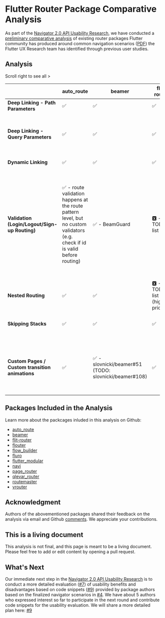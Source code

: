 # Flutter Router Package Comparative Analysis  
As part of the [Navigator 2.0 API Usability Research](https://github.com/flutter/uxr/wiki/Navigator-2.0-API-Usability-Research), we have conducted a [preliminary comparative analysis](https://github.com/flutter/uxr/issues/13) of existing router packages Flutter community has produced around common navigation scenarios ([PDF](https://github.com/flutter/uxr/blob/master/nav2-usability/storyboards/%5BPublic%5D%20Flutter%20Navigator%20Scenarios%20Storyboards%20v2.pdf)) the Flutter UX Research team has identified through previous user studies.  
  
## Analysis  
Scroll right to see all >

|  | auto_route | beamer | flit-router | flouter | flow_builder | fluro | flutter_modular | navi | page_router | qlevar_router | routemaster | vrouter |
|---|---|---|---|---|---|---|---|---|---|---|---|---|
| **Deep Linking - Path Parameters** | ✅ | ✅ | ✅ | ✅ | 🆇 - in TODO list | ✅ | ✅ | ✅ | ✅ | ✅ | ✅ | ✅ |
|  |  |  |  |  |  |  |  | [code snippets](https://github.com/flutter/uxr/blob/master/nav2-usability/scenario-code/deeplink-pathparam/deeplink_pathparam_navi.dart) |  |  |  | [code snippets](https://github.com/lulupointu/vrouter_navigator_scenarios/blob/main/lib/path_parameters.dart) |
| **Deep Linking - Query Parameters** | ✅ | ✅ | ✅ | ✅ | 🆇 | ✅ | ✅ | ✅ | 🆇 - in TODO list | ✅ | ✅ | ✅ |
|  |  |  |  |  |  |  |  | [code snippets](https://github.com/flutter/uxr/blob/master/nav2-usability/scenario-code/deeplink-queryparam/deeplink_queryparam_navi.dart) |  |  |  | [code snippets](https://github.com/lulupointu/vrouter_navigator_scenarios/blob/main/lib/query_parameters.dart) |
| **Dynamic Linking** | ✅ | ✅ | ✅ | ✅ | 🆇 - in TODO list | ✅ | ✅ | ✅ | ✅ | ✅ | ✅ | ✅ |
|  |  |  |  |  |  |  |  | [code snippets](https://github.com/flutter/uxr/blob/master/nav2-usability/scenario-code/dynamic-linking/dynamic_linking_navi.dart) |  |  |  | [code snippets](https://github.com/lulupointu/vrouter_navigator_scenarios/blob/main/lib/dynamic_linking.dart) |
| **Validation (Login/Logout/Sign-up Routing)** | ✅ - route validation happens at the route pattern level, but no custom validators (e.g. check if id is valid before routing) | ✅ - BeamGuard | 🆇 - in TODO list | 🆇 | ✅ | 🆇 - in TODO list | ✅ | ✅ | ✅ - no way to specify "default" route when validation fails (e.g. go to login/ screen if user is logged out) | ✅ | ✅ | ✅- VNavigationGuard |
|  |  |  |  |  |  |  |  | [code snippets](https://github.com/flutter/uxr/blob/master/nav2-usability/scenario-code/sign-in-routing/sign_in_routing_navi.dart) |  |  |  | [code snippets](https://github.com/lulupointu/vrouter_navigator_scenarios/blob/main/lib/login_logout.dart) |
| **Nested Routing** | ✅ | ✅ | 🆇 - in TODO list (highest priority) | 🆇 - in TODO list | ✅ | 🆇 - in TODO list | ✅ | ✅ | 🆇 | ✅ | ✅ | ✅ | ✅ |
|  |  |  |  |  |  |  |  |  |  |  |  | [code snippets](https://github.com/lulupointu/vrouter_navigator_scenarios/blob/main/lib/nested_routing.dart) |
| **Skipping Stacks** | ✅ | ✅ | ✅ | ✅ | ✅ | 🆇 | 🆇 | ✅ | ✅ | ✅ | ✅ | ✅ |
|  |  |  |  |  |  |  |  | [code snippets](https://github.com/flutter/uxr/blob/master/nav2-usability/scenario-code/skipping-stacks/skipping_stacks_navi.dart) |  |  |  | [code snippets](https://github.com/lulupointu/vrouter_navigator_scenarios/blob/main/lib/skipping_stacks.dart) |
| **Custom Pages / Custom transition animations** | ✅ | ✅ - slovnicki/beamer#51 (TODO: slovnicki/beamer#108) | ✅ | ✅ | ✅ | ✅ | ✅ | ✅ | ✅ | ✅ | ✅ | ✅- Custom transitions are supported, but custom Page objects aren't (it currently hard-codes MaterialPage) |
|  |  |  |  |  |  |  |  |  |  |  |  |  |


## Packages Included in the Analysis  
Learn more about the packcages inluded in this analysis on Github:  
  
- [auto_route](https://github.com/Milad-Akarie/auto_route_library)
- [beamer](https://github.com/slovnicki/beamer)
- [flit-router](https://github.com/polyflection/flit_router)
- [flouter](https://github.com/Kleak/flouter)
- [flow_builder](https://github.com/felangel/flow_builder)
- [fluro](https://github.com/lukepighetti/fluro)
- [flutter_modular](https://github.com/Flutterando/modular)
- [navi](https://github.com/zenonine/navi)
- [page_router](https://github.com/johnpryan/page_router)
- [qlevar_router](https://github.com/SchabanBo/qlevar_router)
- [routemaster](https://github.com/tomgilder/routemaster)
- [vrouter](https://github.com/lulupointu/vrouter)
 
## Acknowledgment  
Authors of the abovementioned packages shared their feedback on the analysis via email and Github [comments](https://github.com/flutter/uxr/issues/13). We appreciate your contributions.  
  
## This is a living document
This analysis is not final, and this page is meant to be a living document. Please feel free to add or edit content by opening a pull request.  
  
## What's Next  
Our immediate next step in the [Navigator 2.0 API Usability Research](https://github.com/flutter/uxr/wiki/Navigator-2.0-API-Usability-Research) is to conduct a more detailed evaluation ([#7](https://github.com/flutter/uxr/issues/7)) of usability benefits and disadvantages based on code snippets ([#9](https://github.com/flutter/uxr/issues/9)) provided by package authors based on the finalized navigator scenarios in [#4](https://github.com/flutter/uxr/issues/4). We have about 5 authors who expressed interest so far to participate in the next round and contribute code snippets for the usability evaluation. We will share a more detailed plan here: [#9](https://github.com/flutter/uxr/issues/9)
